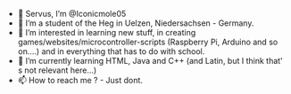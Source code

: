 - 👋 Servus, I’m @Iconicmole05
- 🏫 I’m a student of the Heg in Uelzen, Niedersachsen - Germany.
- 👀 I’m interested in learning new stuff, in creating games/websites/microcontroller-scripts (Raspberry Pi, Arduino and so on....)  and in everything that has to do with school.
- 🌱 I’m currently learning HTML, Java and C++ (and Latin, but I think that' s not relevant here...)
- 📫 How to reach me ? - Just dont.

<!---
Iconicmole05/Iconicmole05 is a ✨ special ✨ repository because its `README.md` (this file) appears on your GitHub profile.
You can click the Preview link to take a look at your changes.
--->
